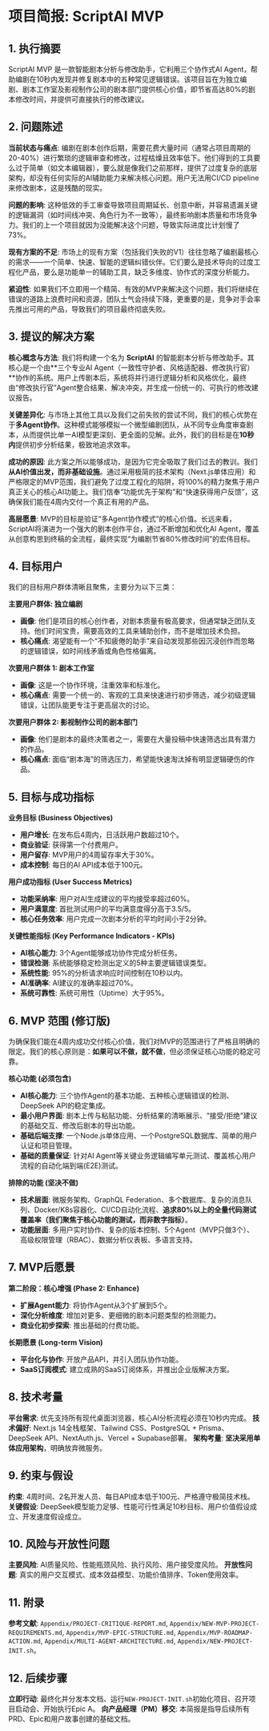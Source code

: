 # 项目简报: ScriptAI MVP

## 1. 执行摘要
ScriptAI MVP 是一款智能剧本分析与修改助手，它利用三个协作式AI Agent，帮助编剧在10秒内发现并修复剧本中的五种常见逻辑错误。该项目旨在为独立编剧、剧本工作室及影视制作公司的剧本部门提供核心价值，即节省高达80%的剧本修改时间，并提供可直接执行的修改建议。

## 2. 问题陈述
**当前状态与痛点**: 编剧在剧本创作后期，需要花费大量时间（通常占项目周期的20-40%）进行繁琐的逻辑审查和修改，过程枯燥且效率低下。他们得到的工具要么过于简单（如文本编辑器），要么就是像我们之前那样，提供了过度复杂的底层架构，却没有任何实际的AI辅助能力来解决核心问题。用户无法用CI/CD pipeline来修改剧本，这是残酷的现实。

**问题的影响**: 这种低效的手工审查导致项目周期延长、创意中断，并容易遗漏关键的逻辑漏洞（如时间线冲突、角色行为不一致等），最终影响剧本质量和市场竞争力。我们的上一个项目就因为没能解决这个问题，导致实际进度比计划慢了73%。

**现有方案的不足**: 市场上的现有方案（包括我们失败的V1）往往忽略了编剧最核心的需求——一个简单、快速、智能的逻辑纠错伙伴。它们要么是技术导向的过度工程化产品，要么是功能单一的辅助工具，缺乏多维度、协作式的深度分析能力。

**紧迫性**: 如果我们不立即用一个精简、有效的MVP来解决这个问题，我们将继续在错误的道路上浪费时间和资源，团队士气会持续下降，更重要的是，竞争对手会率先推出可用的产品，导致我们的项目最终彻底失败。

## 3. 提议的解决方案
**核心概念与方法**: 我们将构建一个名为 **ScriptAI** 的智能剧本分析与修改助手。其核心是一个由**三个专业AI Agent（一致性守护者、风格适配器、修改执行官）**协作的系统。用户上传剧本后，系统将并行进行逻辑分析和风格优化，最终由“修改执行官”Agent整合结果、解决冲突，并生成一份统一的、可执行的修改建议报告。

**关键差异化**: 与市场上其他工具以及我们之前失败的尝试不同，我们的核心优势在于**多Agent协作**。这种模式能够模拟一个微型编剧团队，从不同专业角度审查剧本，从而提供比单一AI模型更深刻、更全面的见解。此外，我们的目标是在**10秒内**提供初步分析结果，极致地追求效率。

**成功的原因**: 此方案之所以能够成功，是因为它完全吸取了我们过去的教训。我们**从AI价值出发，而非基础设施**。通过采用极简的技术架构（Next.js单体应用）和严格限定的MVP范围，我们避免了过度工程化的陷阱，将100%的精力聚焦于用户真正关心的核心AI功能上。我们信奉“功能优先于架构”和“快速获得用户反馈”，这确保我们能在4周内交付一个真正有用的产品。

**高层愿景**: MVP的目标是验证“多Agent协作模式”的核心价值。长远来看，ScriptAI将演进为一个强大的剧本创作平台，通过不断增加和优化AI Agent，覆盖从创意构思到终稿的全流程，最终实现“为编剧节省80%修改时间”的宏伟目标。

## 4. 目标用户
我们的目标用户群体清晰且聚焦，主要分为以下三类：

**主要用户群体: 独立编剧**
* **画像**: 他们是项目的核心创作者，对剧本质量有极高要求，但通常缺乏团队支持。他们时间宝贵，需要高效的工具来辅助创作，而不是增加技术负担。
* **核心痛点**: 渴望能有一个“不知疲倦的助手”来自动发现那些因沉浸创作而忽略的逻辑错误，如时间线矛盾或角色性格偏离。

**次要用户群体 1: 剧本工作室**
* **画像**: 这是一个协作环境，注重效率和标准化。
* **核心痛点**: 需要一个统一的、客观的工具来快速进行初步筛选，减少初级逻辑错误，让团队能更专注于更高层次的讨论。

**次要用户群体 2: 影视制作公司的剧本部门**
* **画像**: 他们是剧本的最终决策者之一，需要在大量投稿中快速筛选出具有潜力的作品。
* **核心痛点**: 面临“剧本海”的筛选压力，希望能快速淘汰掉有明显逻辑硬伤的作品。

## 5. 目标与成功指标
**业务目标 (Business Objectives)**
* **用户增长**: 在发布后4周内，日活跃用户数超过10个。
* **商业验证**: 获得第一个付费用户。
* **用户留存**: MVP用户的4周留存率大于30%。
* **成本控制**: 每日的AI API成本低于100元。

**用户成功指标 (User Success Metrics)**
* **功能采纳率**: 用户对AI生成建议的平均接受率超过60%。
* **用户满意度**: 首批测试用户的平均满意度得分高于3.5/5。
* **核心任务效率**: 用户完成一次剧本分析的平均时间小于2分钟。

**关键性能指标 (Key Performance Indicators - KPIs)**
* **AI核心能力**: 3个Agent能够成功协作完成分析任务。
* **错误检测**: 系统能够稳定检测出定义的5种主要逻辑错误类型。
* **系统性能**: 95%的分析请求响应时间控制在10秒以内。
* **AI准确率**: AI建议的准确率超过70%。
* **系统可靠性**: 系统可用性（Uptime）大于95%。

## 6. MVP 范围 (修订版)
为确保我们能在4周内成功交付核心价值，我们对MVP的范围进行了严格且明确的限定。我们的核心原则是：**如果可以不做，就不做**，但必须保证核心功能的稳定可靠。

**核心功能 (必须包含)**
* **AI核心能力**: 三个协作Agent的基本功能、五种核心逻辑错误的检测、DeepSeek API的稳定集成。
* **最小用户界面**: 剧本上传与粘贴功能、分析结果的清晰展示、“接受/拒绝”建议的基础交互、修改后剧本的导出功能。
* **基础后端支撑**: 一个Node.js单体应用、一个PostgreSQL数据库、简单的用户认证和项目管理。
* **基础的质量保证**: 针对AI Agent等关键业务逻辑编写单元测试、覆盖核心用户流程的自动化端到端(E2E)测试。

**排除的功能 (坚决不做)**
* **技术层面**: 微服务架构、GraphQL Federation、多个数据库、复杂的消息队列、Docker/K8s容器化、CI/CD自动化流程、**追求80%以上的全量代码测试覆盖率（我们聚焦于核心功能的测试，而非数字指标）**。
* **功能层面**: 多用户实时协作、复杂的版本控制、5个Agent（MVP只做3个）、高级权限管理（RBAC）、数据分析仪表板、多语言支持。

## 7. MVP后愿景
**第二阶段：核心增强 (Phase 2: Enhance)**
* **扩展Agent能力**: 将协作Agent从3个扩展到5个。
* **深化分析维度**: 增加对更多、更细微的剧本问题类型的检测能力。
* **商业化初步探索**: 推出基础的付费功能。

**长期愿景 (Long-term Vision)**
* **平台化与协作**: 开放产品API，并引入团队协作功能。
* **SaaS订阅模式**: 建立成熟的SaaS订阅体系，并推出企业版解决方案。

## 8. 技术考量
**平台需求**: 优先支持所有现代桌面浏览器，核心AI分析流程必须在10秒内完成。
**技术偏好**: Next.js 14全栈框架、Tailwind CSS、PostgreSQL + Prisma、DeepSeek API、NextAuth.js、Vercel + Supabase部署。
**架构考量**: **坚决采用单体应用架构**，明确放弃微服务。

## 9. 约束与假设
**约束**: 4周时间、2名开发人员、每日API成本低于100元、严格遵守极简技术栈。
**关键假设**: DeepSeek模型能力足够、性能可行性满足10秒目标、用户价值假设成立、开发速度假设成立。

## 10. 风险与开放性问题
**主要风险**: AI质量风险、性能瓶颈风险、执行风险、用户接受度风险。
**开放性问题**: 真实的用户交互模式、成本效益模型、功能价值排序、Token使用效率。

## 11. 附录
**参考文献**: `Appendix/PROJECT-CRITIQUE-REPORT.md`, `Appendix/NEW-MVP-PROJECT-REQUIREMENTS.md`, `Appendix/MVP-EPIC-STRUCTURE.md`, `Appendix/MVP-ROADMAP-ACTION.md`, `Appendix/MULTI-AGENT-ARCHITECTURE.md`, `Appendix/NEW-PROJECT-INIT.sh`。

## 12. 后续步骤
**立即行动**: 最终化并分发本文档、运行`NEW-PROJECT-INIT.sh`初始化项目、召开项目启动会、开始执行Epic A。
**向产品经理（PM）移交**: 本简报是指导后续所有PRD、Epic和用户故事创建的基础文档。
